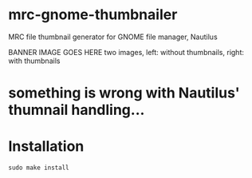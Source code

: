 # mrc-gnome-thumbnailer
MRC file thumbnail generator for GNOME file manager, Nautilus

BANNER IMAGE GOES HERE
two images, left: without thumbnails, right: with thumbnails

# something is wrong with Nautilus' thumnail handling...

# Installation
`sudo make install`
